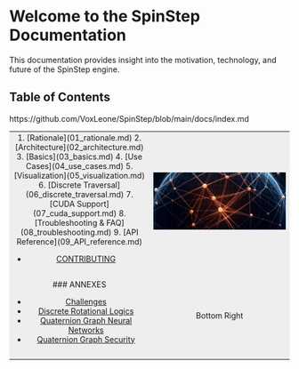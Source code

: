 # Welcome to the SpinStep Documentation

This documentation provides insight into the motivation, technology, and future of the SpinStep engine.

## Table of Contents
<!-- GitHub-friendly layout using a table -->

<table>
  <tr>
    <td style="width: 50%; background-color: #eee; text-align: center; vertical-align: middle; height: 150px;">
      1. [Rationale](01_rationale.md)
      2. [Architecture](02_architecture.md)
      3. [Basics](03_basics.md)
      4. [Use Cases](04_use_cases.md)
      5. [Visualization](05_visualization.md)
      6. [Discrete Traversal](06_discrete_traversal.md)
      7. [CUDA Support](07_cuda_support.md)
      8. [Troubleshooting & FAQ](08_troubleshooting.md)
      9. [API Reference](09_API_reference.md)
   
+ [CONTRIBUTING](CONTRIBUTING.md)
    </td>https://github.com/VoxLeone/SpinStep/blob/main/docs/index.md
    <td style="width: 50%; background-color: #eee; text-align: center; vertical-align: middle; height: 150px;">
      <img src="../docs/assets/img/docs-bg1.png" alt="An artistic concept of a spherical graph" style="max-width: 100%;">
    </td>
  </tr>
  <tr>
    <td style="width:50%; background-color: #eee; text-align: center; vertical-align: middle; height: 150px;">
     ### ANNEXES

     + [Challenges](annex_challenges.md)
     + [Discrete Rotational Logics](annex_discrete_rotational_logics.md)
     + [Quaternion Graph Neural Networks](annex_qgnn.md)
     + [Quaternion Graph Security](annex_security.md)


    </td>
    <td style="background-color: #eee; text-align: center; vertical-align: middle; height: 150px;">
      Bottom Right
    </td>
  </tr>
</table>
